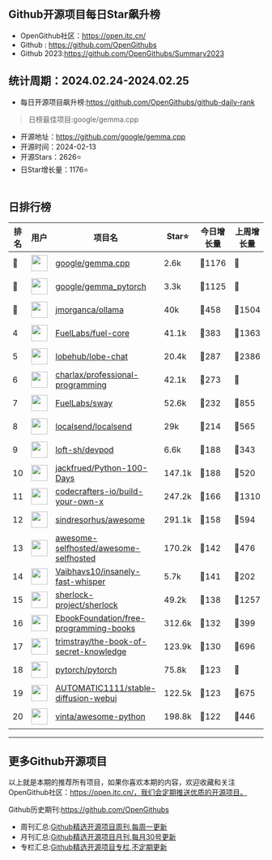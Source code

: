 ## Github开源项目每日Star飙升榜

- OpenGithub社区：https://open.itc.cn/
- Github : https://github.com/OpenGithubs
- Github 2023:https://github.com/OpenGithubs/Summary2023

## 统计周期：2024.02.24-2024.02.25

- 每日开源项目飙升榜:https://github.com/OpenGithubs/github-daily-rank



> 日榜最佳项目:google/gemma.cpp  

- 开源地址：https://github.com/google/gemma.cpp
- 开源时间：2024-02-13
- 开源Stars：2626⭐
- 日Star增长量：1176⭐

![]()


## 日排行榜

| 排名        |  用户     |  项目名          | Star⭐          | 今日增长量     | 上周增长量      |  开源时间   |
|------------|------------|---------------|---------------- |--------------|----------------|------------|
| 🥇 | <img src="https://avatars.githubusercontent.com/u/1342004?v=4" alt="" size="32" height="32" width="32" data-view-component="true" class="avatar circle"> | [google/gemma.cpp](https://github.com/google/gemma.cpp)| 2.6k  | 🔺1176| 🔺 | 2024-02-13 |
| 🥈 | <img src="https://avatars.githubusercontent.com/u/1342004?v=4" alt="" size="32" height="32" width="32" data-view-component="true" class="avatar circle"> | [google/gemma_pytorch](https://github.com/google/gemma_pytorch)| 3.3k  | 🔺1125| 🔺 | 2024-02-21 |
| 🥉 | <img src="https://avatars.githubusercontent.com/u/151674099?v=4" alt="" size="32" height="32" width="32" data-view-component="true" class="avatar circle"> | [jmorganca/ollama](https://github.com/jmorganca/ollama)| 40k  | 🔺458| 🔺1504 | 2023-06-27 |
| 4 | <img src="https://avatars.githubusercontent.com/u/55993183?v=4" alt="" size="32" height="32" width="32" data-view-component="true" class="avatar circle"> | [FuelLabs/fuel-core](https://github.com/FuelLabs/fuel-core)| 41.1k  | 🔺383| 🔺1363 | 2020-08-28 |
| 5 | <img src="https://avatars.githubusercontent.com/u/131470832?v=4" alt="" size="32" height="32" width="32" data-view-component="true" class="avatar circle"> | [lobehub/lobe-chat](https://github.com/lobehub/lobe-chat)| 20.4k  | 🔺287| 🔺2386 | 2023-05-21 |
| 6 | <img src="https://avatars.githubusercontent.com/u/120501?v=4" alt="" size="32" height="32" width="32" data-view-component="true" class="avatar circle"> | [charlax/professional-programming](https://github.com/charlax/professional-programming)| 42.1k  | 🔺273| 🔺 | 2015-11-07 |
| 7 | <img src="https://avatars.githubusercontent.com/u/55993183?v=4" alt="" size="32" height="32" width="32" data-view-component="true" class="avatar circle"> | [FuelLabs/sway](https://github.com/FuelLabs/sway)| 52.6k  | 🔺232| 🔺855 | 2021-01-20 |
| 8 | <img src="https://avatars.githubusercontent.com/u/120677616?v=4" alt="" size="32" height="32" width="32" data-view-component="true" class="avatar circle"> | [localsend/localsend](https://github.com/localsend/localsend)| 29k  | 🔺214| 🔺565 | 2022-12-16 |
| 9 | <img src="https://avatars.githubusercontent.com/u/65466868?v=4" alt="" size="32" height="32" width="32" data-view-component="true" class="avatar circle"> | [loft-sh/devpod](https://github.com/loft-sh/devpod)| 6.6k  | 🔺188| 🔺343 | 2023-01-24 |
| 10 | <img src="https://avatars.githubusercontent.com/u/7474657?u=902200c2389c203cf2139888e10314845edd2a2a&v=4" alt="" size="32" height="32" width="32" data-view-component="true" class="avatar circle"> | [jackfrued/Python-100-Days](https://github.com/jackfrued/Python-100-Days)| 147.1k  | 🔺188| 🔺520 | 2018-03-02 |
| 11 | <img src="https://avatars.githubusercontent.com/u/58904235?v=4" alt="" size="32" height="32" width="32" data-view-component="true" class="avatar circle"> | [codecrafters-io/build-your-own-x](https://github.com/codecrafters-io/build-your-own-x)| 247.2k  | 🔺166| 🔺1310 | 2018-05-09 |
| 12 | <img src="https://avatars.githubusercontent.com/u/170270?u=34acd557a042ac478d273a4621570cadb6b0bd89&v=4" alt="" size="32" height="32" width="32" data-view-component="true" class="avatar circle"> | [sindresorhus/awesome](https://github.com/sindresorhus/awesome)| 291.1k  | 🔺158| 🔺594 | 2014-07-11 |
| 13 | <img src="https://avatars.githubusercontent.com/u/24270415?v=4" alt="" size="32" height="32" width="32" data-view-component="true" class="avatar circle"> | [awesome-selfhosted/awesome-selfhosted](https://github.com/awesome-selfhosted/awesome-selfhosted)| 170.2k  | 🔺142| 🔺476 | 2015-06-01 |
| 14 | <img src="https://avatars.githubusercontent.com/u/18682411?u=2f385b88a4eac9b94ec3f9b05c5ea73292be285a&v=4" alt="" size="32" height="32" width="32" data-view-component="true" class="avatar circle"> | [Vaibhavs10/insanely-fast-whisper](https://github.com/Vaibhavs10/insanely-fast-whisper)| 5.7k  | 🔺141| 🔺202 | 2023-10-10 |
| 15 | <img src="https://avatars.githubusercontent.com/u/48293496?v=4" alt="" size="32" height="32" width="32" data-view-component="true" class="avatar circle"> | [sherlock-project/sherlock](https://github.com/sherlock-project/sherlock)| 49.2k  | 🔺138| 🔺1257 | 2018-12-24 |
| 16 | <img src="https://avatars.githubusercontent.com/u/14127308?v=4" alt="" size="32" height="32" width="32" data-view-component="true" class="avatar circle"> | [EbookFoundation/free-programming-books](https://github.com/EbookFoundation/free-programming-books)| 312.6k  | 🔺132| 🔺399 | 2013-10-11 |
| 17 | <img src="https://avatars.githubusercontent.com/u/31127917?v=4" alt="" size="32" height="32" width="32" data-view-component="true" class="avatar circle"> | [trimstray/the-book-of-secret-knowledge](https://github.com/trimstray/the-book-of-secret-knowledge)| 123.9k  | 🔺130| 🔺696 | 2018-06-23 |
| 18 | <img src="https://avatars.githubusercontent.com/u/21003710?v=4" alt="" size="32" height="32" width="32" data-view-component="true" class="avatar circle"> | [pytorch/pytorch](https://github.com/pytorch/pytorch)| 75.8k  | 🔺123| 🔺 | 2016-08-13 |
| 19 | <img src="https://avatars.githubusercontent.com/u/20920490?u=8bdc7c9401f507e51b55e558baa8184d4ed30c7d&v=4" alt="" size="32" height="32" width="32" data-view-component="true" class="avatar circle"> | [AUTOMATIC1111/stable-diffusion-webui](https://github.com/AUTOMATIC1111/stable-diffusion-webui)| 122.5k  | 🔺123| 🔺675 | 2022-08-22 |
| 20 | <img src="https://avatars.githubusercontent.com/u/652070?u=95b472a9a11b64ee0f74512ad918d762d42c213c&v=4" alt="" size="32" height="32" width="32" data-view-component="true" class="avatar circle"> | [vinta/awesome-python](https://github.com/vinta/awesome-python)| 198.8k  | 🔺122| 🔺446 | 2014-06-28 |

---
## 更多Github开源项目

以上就是本期的推荐所有项目，如果你喜欢本期的内容，欢迎收藏和关注OpenGithub社区：https://open.itc.cn/，我们会定期推送优质的开源项目。

Github历史期刊:https://github.com/OpenGithubs
- 周刊汇总:[Github精选开源项目周刊,每周一更新](https://github.com/OpenGithubs/weekly)
- 月刊汇总:[Github精选开源项目月刊,每月30号更新](https://github.com/OpenGithubs/monthly)
- 专栏汇总:[Github精选开源项目专栏,不定期更新](https://github.com/OpenGithubs/selectedColumn)
